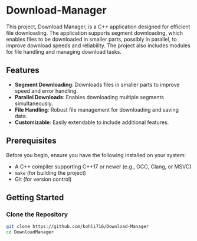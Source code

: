# Download-Manager
This project, Download Manager, is a C++ application designed for efficient file downloading. The application supports segment downloading, which enables files to be downloaded in smaller parts, possibly in parallel, to improve download speeds and reliability. The project also includes modules for file handling and managing download tasks.



## Features

- **Segment Downloading**: Downloads files in smaller parts to improve speed and error handling.
- **Parallel Downloads**: Enables downloading multiple segments simultaneously.
- **File Handling**: Robust file management for downloading and saving data.
- **Customizable**: Easily extendable to include additional features.

## Prerequisites

Before you begin, ensure you have the following installed on your system:

- A C++ compiler supporting C++17 or newer (e.g., GCC, Clang, or MSVC)
- `make` (for building the project)
- Git (for version control)

## Getting Started

### Clone the Repository

```bash
git clone https://github.com/kohli716/Download-Manager
cd DownloadManager
